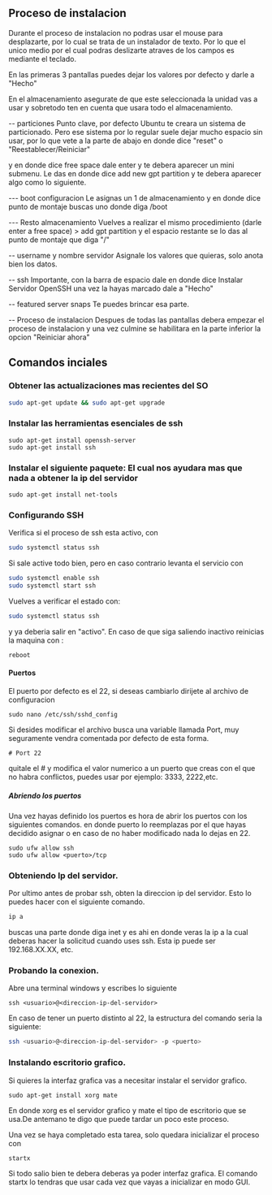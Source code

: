 ## Proceso de instalacion

Durante el proceso de instalacion no podras usar el mouse para desplazarte, por lo cual se trata de un instalador de texto. Por lo que el unico medio por el cual podras deslizarte atraves de los campos es mediante el teclado.

En las primeras 3 pantallas puedes dejar los valores por defecto y darle a "Hecho"

En el almacenamiento asegurate de que este seleccionada la unidad vas a usar y sobretodo ten en cuenta que usara todo el almacenamiento.

-- particiones
Punto clave, por defecto Ubuntu te creara un sistema de particionado. Pero ese sistema por lo regular suele dejar mucho espacio sin usar, por lo que vete a la parte de abajo en donde dice "reset" o "Reestablecer/Reiniciar"

y en donde dice free space dale enter y te debera aparecer un mini submenu. Le das en donde dice add new gpt partition y te debera aparecer algo como lo siguiente.

--- boot configuracion
Le asignas un 1 de almacenamiento y en donde dice punto de montaje buscas uno donde diga /boot

--- Resto almacenamiento
Vuelves a realizar el mismo procedimiento (darle enter a free space) > add gpt partition y el espacio restante se lo das al punto de montaje que diga "/"

-- username y nombre servidor
Asignale los valores que quieras, solo anota bien los datos.

-- ssh
Importante, con la barra de espacio dale en donde dice Instalar Servidor OpenSSH
una vez la hayas marcado dale a "Hecho"

-- featured server snaps
Te puedes brincar esa parte.

-- Proceso de instalacion
Despues de todas las pantallas debera empezar el proceso de instalacion y una vez culmine se habilitara en la parte inferior la opcion "Reiniciar ahora"

## Comandos inciales

### Obtener las actualizaciones mas recientes del SO

```sh
sudo apt-get update && sudo apt-get upgrade
```

### Instalar las herramientas esenciales de ssh

```shell
sudo apt-get install openssh-server
sudo apt-get install ssh
```

### Instalar el siguiente paquete: El cual nos ayudara mas que nada a obtener la ip del servidor

```shell
sudo apt-get install net-tools
```

### Configurando SSH

Verifica si el proceso de ssh esta activo, con

```sh
sudo systemctl status ssh
```

Si sale active todo bien, pero en caso contrario levanta el servicio con

```sh
sudo systemctl enable ssh
sudo systemctl start ssh
```

Vuelves a verificar el estado con:

```sh
sudo systemctl status ssh
```

y ya deberia salir en "activo". En caso de que siga saliendo inactivo reinicias la maquina con :

```shell
reboot
```

#### Puertos

El puerto por defecto es el 22, si deseas cambiarlo dirijete al archivo de configuracion

```shell
sudo nano /etc/ssh/sshd_config
```

Si desides modificar el archivo busca una variable llamada Port, muy seguramente vendra comentada por defecto de esta forma.

```
# Port 22
```

quitale el # y modifica el valor numerico a un puerto que creas con el que no habra conflictos, puedes usar por ejemplo: 3333, 2222,etc.

##### Abriendo los puertos

Una vez hayas definido los puertos es hora de abrir los puertos con los siguientes comandos.
en donde puerto lo reemplazas por el que hayas decidido asignar o en caso de no haber modificado nada lo dejas en 22.

```shell
sudo ufw allow ssh
sudo ufw allow <puerto>/tcp
```

### Obteniendo Ip del servidor.

Por ultimo antes de probar ssh, obten la direccion ip del servidor. Esto lo puedes hacer con el siguiente comando.

```sh
ip a
```

buscas una parte donde diga inet y es ahi en donde veras la ip a la cual deberas hacer la solicitud cuando uses ssh. Esta ip puede ser 192.168.XX.XX, etc.

### Probando la conexion.

Abre una terminal windows y escribes lo siguiente

```shell
ssh <usuario>@<direccion-ip-del-servidor>
```

En caso de tener un puerto distinto al 22, la estructura del comando seria la siguiente:

```sh
ssh <usuario>@<direccion-ip-del-servidor> -p <puerto>
```

### Instalando escritorio grafico.

Si quieres la interfaz grafica vas a necesitar instalar el servidor grafico.

```shell
sudo apt-get install xorg mate
```

En donde xorg es el servidor grafico y mate el tipo de escritorio que se usa.De antemano te digo que puede tardar un poco este proceso.

Una vez se haya completado esta tarea, solo quedara inicializar el proceso con

```shell
startx
```

Si todo salio bien te debera deberas ya poder interfaz grafica. El comando startx lo tendras que usar cada vez que vayas a inicializar en modo GUI.
